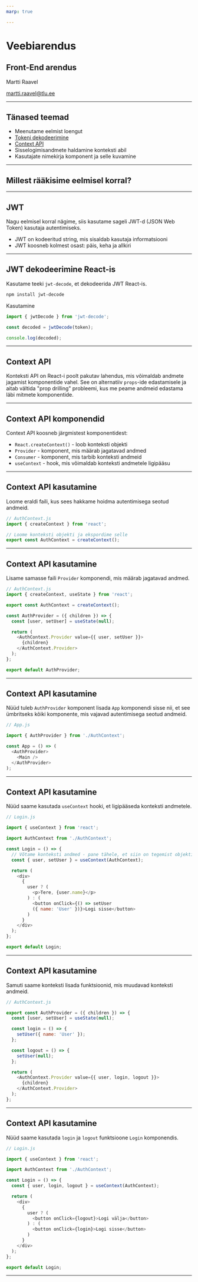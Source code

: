 ```yaml
---
marp: true

---
```

# Veebiarendus

## Front-End arendus

Martti Raavel

<martti.raavel@tlu.ee>

---

## Tänased teemad

- Meenutame eelmist loengut
- [Tokeni dekodeerimine](../../../Subjects/Front-End-Frameworks/Topics/React-Decode-JWT/README.md)
- [Context API](../../../Subjects/Front-End-Frameworks/Topics/React-Context-API/README.md)
- Sisselogimisandmete haldamine konteksti abil
- Kasutajate nimekirja komponent ja selle kuvamine

---

## Millest rääkisime eelmisel korral?

---

## JWT

Nagu eelmisel korral nägime, siis kasutame sageli JWT-d (JSON Web Token) kasutaja autentimiseks.

- JWT on kodeeritud string, mis sisaldab kasutaja informatsiooni
- JWT koosneb kolmest osast: päis, keha ja allkiri

---

## JWT dekodeerimine React-is

Kasutame teeki `jwt-decode`, et dekodeerida JWT React-is.

```bash
npm install jwt-decode
```

Kasutamine

```javascript
import { jwtDecode } from 'jwt-decode';

const decoded = jwtDecode(token);

console.log(decoded);
```

---

## Context API

Konteksti API on React-i poolt pakutav lahendus, mis võimaldab andmete jagamist komponentide vahel. See on alternatiiv `props`-ide edastamisele ja aitab vältida "prop drilling" probleemi, kus me peame andmeid edastama läbi mitmete komponentide.

---

## Context API komponendid

Context API koosneb järgmistest komponentidest:

- `React.createContext()` - loob konteksti objekti
- `Provider` - komponent, mis määrab jagatavad andmed
- `Consumer` - komponent, mis tarbib konteksti andmeid
- `useContext` - hook, mis võimaldab konteksti andmetele ligipääsu

---

## Context API kasutamine

Loome eraldi faili, kus sees hakkame hoidma autentimisega seotud andmeid.

```javascript
// AuthContext.js
import { createContext } from 'react';

// Loome konteksti objekti ja ekspordime selle
export const AuthContext = createContext();
```

---

## Context API kasutamine

Lisame samasse faili `Provider` komponendi, mis määrab jagatavad andmed.

```javascript
// AuthContext.js
import { createContext, useState } from 'react';

export const AuthContext = createContext();

const AuthProvider = ({ children }) => {
  const [user, setUser] = useState(null);

  return (
    <AuthContext.Provider value={{ user, setUser }}>
      {children}
    </AuthContext.Provider>
  );
};

export default AuthProvider;
```

---

## Context API kasutamine

Nüüd tuleb `AuthProvider` komponent lisada `App` komponendi sisse nii, et see ümbritseks kõiki komponente, mis vajavad autentimisega seotud andmeid.

```javascript
// App.js

import { AuthProvider } from './AuthContext';

const App = () => (
  <AuthProvider>
    <Main />
  </AuthProvider>
);
```

---

## Context API kasutamine

Nüüd saame kasutada `useContext` hooki, et ligipääseda konteksti andmetele.

```javascript
// Login.js

import { useContext } from 'react';

import AuthContext from './AuthContext';

const Login = () => {
  // Võtame konteksti andmed - pane tähele, et siin on tegemist objektiga, mitte massiiviga
  const { user, setUser } = useContext(AuthContext);

  return (
    <div>
      {
        user ? (
          <p>Tere, {user.name}</p>
        ) : (
          <button onClick={() => setUser
          ({ name: 'User' })}>Logi sisse</button>
        )
      }
    </div>
  );
};

export default Login;
```

---

## Context API kasutamine

Samuti saame konteksti lisada funktsioonid, mis muudavad konteksti andmeid.

```javascript
// AuthContext.js

export const AuthProvider = ({ children }) => {
  const [user, setUser] = useState(null);

  const login = () => {
    setUser({ name: 'User' });
  };

  const logout = () => {
    setUser(null);
  };

  return (
    <AuthContext.Provider value={{ user, login, logout }}>
      {children}
    </AuthContext.Provider>
  );
};
```

---

## Context API kasutamine

Nüüd saame kasutada `login` ja `logout` funktsioone `Login` komponendis.

```javascript
// Login.js

import { useContext } from 'react';

import AuthContext from './AuthContext';

const Login = () => {
  const { user, login, logout } = useContext(AuthContext);

  return (
    <div>
      {
        user ? (
          <button onClick={logout}>Logi välja</button>
        ) : (
          <button onClick={login}>Logi sisse</button>
        )
      }
    </div>
  );
};

export default Login;
```

---
